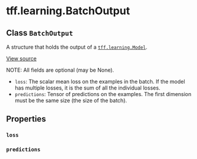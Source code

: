 <div itemscope itemtype="http://developers.google.com/ReferenceObject">
<meta itemprop="name" content="tff.learning.BatchOutput" />
<meta itemprop="path" content="Stable" />
<meta itemprop="property" content="loss"/>
<meta itemprop="property" content="predictions"/>
</div>

# tff.learning.BatchOutput

## Class `BatchOutput`

A structure that holds the output of a
<a href="../../tff/learning/Model.md"><code>tff.learning.Model</code></a>.

<a target="_blank" href=http://github.com/tensorflow/federated/tree/master/tensorflow_federated/python/learning/model.py>View
source</a>

<!-- Placeholder for "Used in" -->

NOTE: All fields are optional (may be None).

-   `loss`: The scalar mean loss on the examples in the batch. If the model has
    multiple losses, it is the sum of all the individual losses.
-   `predictions`: Tensor of predictions on the examples. The first dimension
    must be the same size (the size of the batch).

## Properties

<h3 id="loss"><code>loss</code></h3>

<h3 id="predictions"><code>predictions</code></h3>
